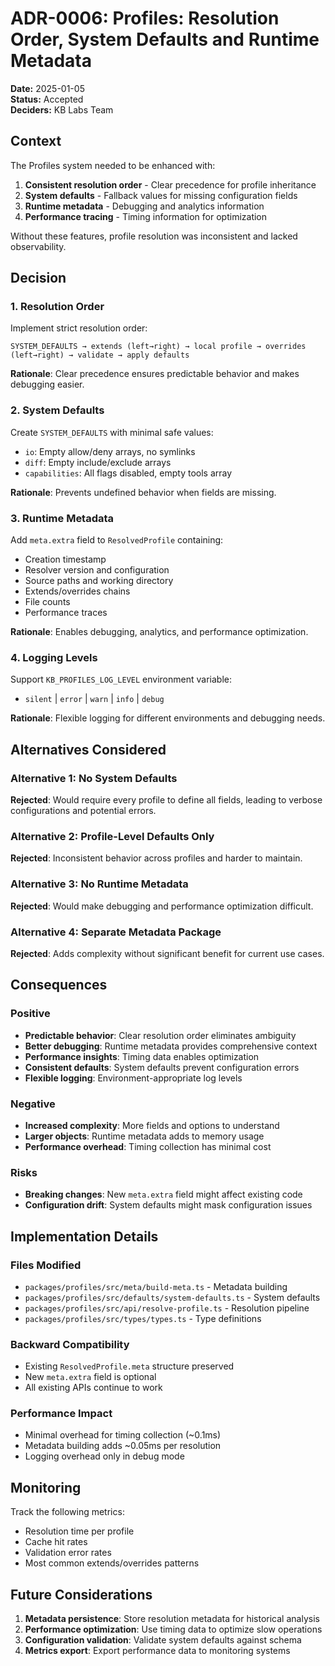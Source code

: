 # ADR-0006: Profiles: Resolution Order, System Defaults and Runtime Metadata

**Date:** 2025-01-05  
**Status:** Accepted  
**Deciders:** KB Labs Team  

## Context

The Profiles system needed to be enhanced with:
1. **Consistent resolution order** - Clear precedence for profile inheritance
2. **System defaults** - Fallback values for missing configuration fields
3. **Runtime metadata** - Debugging and analytics information
4. **Performance tracing** - Timing information for optimization

Without these features, profile resolution was inconsistent and lacked observability.

## Decision

### 1. Resolution Order

Implement strict resolution order:
```
SYSTEM_DEFAULTS → extends (left→right) → local profile → overrides (left→right) → validate → apply defaults
```

**Rationale**: Clear precedence ensures predictable behavior and makes debugging easier.

### 2. System Defaults

Create `SYSTEM_DEFAULTS` with minimal safe values:
- `io`: Empty allow/deny arrays, no symlinks
- `diff`: Empty include/exclude arrays
- `capabilities`: All flags disabled, empty tools array

**Rationale**: Prevents undefined behavior when fields are missing.

### 3. Runtime Metadata

Add `meta.extra` field to `ResolvedProfile` containing:
- Creation timestamp
- Resolver version and configuration
- Source paths and working directory
- Extends/overrides chains
- File counts
- Performance traces

**Rationale**: Enables debugging, analytics, and performance optimization.

### 4. Logging Levels

Support `KB_PROFILES_LOG_LEVEL` environment variable:
- `silent` | `error` | `warn` | `info` | `debug`

**Rationale**: Flexible logging for different environments and debugging needs.

## Alternatives Considered

### Alternative 1: No System Defaults
**Rejected**: Would require every profile to define all fields, leading to verbose configurations and potential errors.

### Alternative 2: Profile-Level Defaults Only
**Rejected**: Inconsistent behavior across profiles and harder to maintain.

### Alternative 3: No Runtime Metadata
**Rejected**: Would make debugging and performance optimization difficult.

### Alternative 4: Separate Metadata Package
**Rejected**: Adds complexity without significant benefit for current use cases.

## Consequences

### Positive
- **Predictable behavior**: Clear resolution order eliminates ambiguity
- **Better debugging**: Runtime metadata provides comprehensive context
- **Performance insights**: Timing data enables optimization
- **Consistent defaults**: System defaults prevent configuration errors
- **Flexible logging**: Environment-appropriate log levels

### Negative
- **Increased complexity**: More fields and options to understand
- **Larger objects**: Runtime metadata adds to memory usage
- **Performance overhead**: Timing collection has minimal cost

### Risks
- **Breaking changes**: New `meta.extra` field might affect existing code
- **Configuration drift**: System defaults might mask configuration issues

## Implementation Details

### Files Modified
- `packages/profiles/src/meta/build-meta.ts` - Metadata building
- `packages/profiles/src/defaults/system-defaults.ts` - System defaults
- `packages/profiles/src/api/resolve-profile.ts` - Resolution pipeline
- `packages/profiles/src/types/types.ts` - Type definitions

### Backward Compatibility
- Existing `ResolvedProfile.meta` structure preserved
- New `meta.extra` field is optional
- All existing APIs continue to work

### Performance Impact
- Minimal overhead for timing collection (~0.1ms)
- Metadata building adds ~0.05ms per resolution
- Logging overhead only in debug mode

## Monitoring

Track the following metrics:
- Resolution time per profile
- Cache hit rates
- Validation error rates
- Most common extends/overrides patterns

## Future Considerations

1. **Metadata persistence**: Store resolution metadata for historical analysis
2. **Performance optimization**: Use timing data to optimize slow operations
3. **Configuration validation**: Validate system defaults against schema
4. **Metrics export**: Export performance data to monitoring systems
